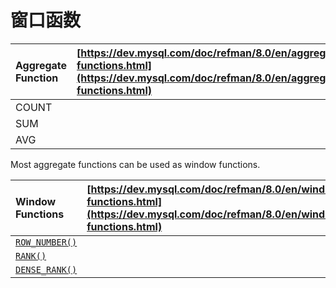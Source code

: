 # 窗口函数

|  Aggregate Function | [https://dev.mysql.com/doc/refman/8.0/en/aggregate-functions.html](https://dev.mysql.com/doc/refman/8.0/en/aggregate-functions.html) |
| :--- | :--- |
| COUNT |  |
| SUM |  |
| AVG |  |

Most aggregate functions can be used as window functions.





| Window Functions | [https://dev.mysql.com/doc/refman/8.0/en/window-functions.html](https://dev.mysql.com/doc/refman/8.0/en/window-functions.html) |
| :--- | :--- |
|  [`ROW_NUMBER()`](https://dev.mysql.com/doc/refman/8.0/en/window-function-descriptions.html#function_row-number) |  |
|  [`RANK()`](https://dev.mysql.com/doc/refman/8.0/en/window-function-descriptions.html#function_rank) |  |
|  [`DENSE_RANK()`](https://dev.mysql.com/doc/refman/8.0/en/window-function-descriptions.html#function_dense-rank) |  |



